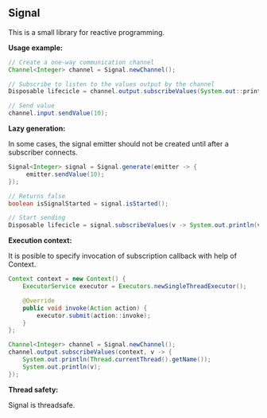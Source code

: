 ## Signal

This is a small library for reactive programming.

**Usage example:**

```java
// Create a one-way communication channel
Channel<Integer> channel = Signal.newChannel();

// Subscribe to listen to the values output by the channel
Disposable lifecicle = channel.output.subscribeValues(System.out::println);

// Send value
channel.input.sendValue(10);
```   
**Lazy generation:**  

In some cases, the signal emitter should not be created until after a subscriber connects.  

```java
Signal<Integer> signal = Signal.generate(emitter -> {
     emitter.sendValue(10);
});

// Returns false
boolean isSignalStarted = signal.isStarted();

// Start sending
Disposable lifecicle = signal.subscribeValues(v -> System.out.println(v));
```  
**Execution context:**  

It is posible to specify invocation of subscription callback with help of Context.  
```java
Context context = new Context() {
    ExecutorService executor = Executors.newSingleThreadExecutor();

    @Override
    public void invoke(Action action) {
        executor.submit(action::invoke);
    }
};

Channel<Integer> channel = Signal.newChannel();
channel.output.subscribeValues(context, v -> {
    System.out.println(Thread.currentThread().getName());
    System.out.println(v);
});
```  

**Thread safety:**  

Signal is threadsafe.
